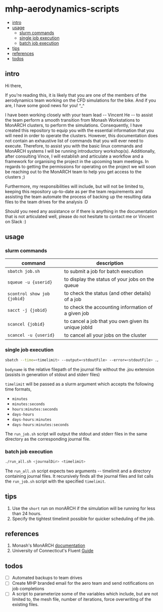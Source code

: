 # mhp-aerodynamics-scripts

- [intro](#intro)
- [usage](#usage)
  * [slurm commands](#slurm-commands)
  * [single job execution](#single-job-execution)
  * [batch job execution](#batch-job-execution)
- [tips](#tips)
- [references](#references)
- [todos](#todos)

## intro
Hi there,

If you're reading this, it is likely that you are one of the members of the aerodynamics team working on the CFD simulations for the bike. And if you are, I have some good news for you! ^_^

I have been working closely with your team lead -- Vincent He -- to assist the team perform a smooth transition from Monash Workstations to MonARCH clusters, to perform the simulations. Consequently, I have created this repository to equip you with the essential information that you will need in order to operate the clusters. However, this documentation does not contain an exhaustive list of commands that you will ever need to execute. Therefore, to assist you with the basic linux commands and MonARCH systems I will be running introductory workshop(s). Additionally, after consulting Vince, I will establish and articulate a workflow and a framework for organising the project in the upcoming team meetings. In regards to getting the permissions for operating on the project we will soon be reaching out to the MonARCH team to help you get access to the clusters ;)

Furthermore, my responsibilities will include, but will not be limited to, keeping this repository up-to-date as per the team requirements and assisting the team automate the process of backing up the resulting data files to the team drives for the analysis :D

Should you need any assistance or if there is anything in the documentation that is not articulated well, please do not hesitate to contact me or Vincent on Slack :)

## usage
### slurm commands
| command                   | description                                         |
|---------------------------|-----------------------------------------------------|
| `sbatch job.sh`             | to submit a job for batch execution                 |
| `squeue -u {userid} `       | to display the status of your jobs on the queue     |
| `scontrol show job {jobid}` | to check the status (and other details) of a job    |
| `sacct -j {jobid}`          | to check the accounting information of a given job  |
| `scancel {jobid}`           | to cancel a job that you own given its unique jobId |
| `scancel -u {userid}`       | to cancel all your jobs on the cluster              |


### single job execution
   ```sh
   sbatch --time=<timelimit> --output=<stdoutFile> --error=<stdoutFile> ./run_job.sh <bodyname> 
   ```
`bodyname` is the relative filepath of the journal file without the .jou extension (assists in generation of stdout and stderr files)

`timelimit` will be passed as a slurm argument which accepts the following time formats,
- `minutes`
- `minutes:seconds`
- `hours:minutes:seconds`
- `days-hours`
- `days-hours:minutes`
- `days-hours:minutes:seconds`

The `run_job.sh` script will output the stdout and stderr files in the same directory as the corresponding journal file.
   

### batch job execution
   ```sh
   ./run_all.sh <journalDir> <timelimit>
   ```

The `run_all.sh` script expects two arguments -- timelimit and a directory containing journal files. It recursively finds all the journal files and list calls the `run_job.sh` script with the specified `timelimit`.


## tips
1. Use the `short` run on monARCH if the simulation will be running for less than 24 hours.
2. Specify the tightest timelimit possible for quicker scheduling of the job.


## references
1. Monash's MonARCH [documentation](https://docs.monarch.erc.monash.edu.au/MonARCH/slurm/slurm-overview.html)
2. University of Connecticut's Fluent [Guide](https://wiki.hpc.uconn.edu/index.php/Fluent_Guide)


## todos
- [ ] Automated backups to team drives
- [ ] Create MHP branded email for the aero team and send notifications on job completions
- [ ] A script to parameterize some of the variables which include, but are not limited to, the mesh file, number of iterations, force overwriting of the existing files.
